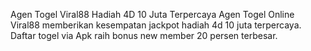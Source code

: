 Agen Togel Viral88 Hadiah 4D 10 Juta Terpercaya
Agen Togel Online Viral88 memberikan kesempatan jackpot hadiah 4d 10 juta terpercaya. Daftar togel via Apk raih bonus new member 20 persen terbesar.
